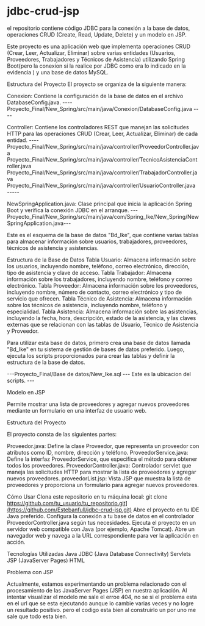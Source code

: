 # jdbc-crud-jsp
 el repositorio contiene código JDBC para la conexión a la base de datos, operaciones CRUD (Create, Read, Update, Delete) y un modelo en JSP.

Este proyecto es una aplicación web que implementa operaciones CRUD (Crear, Leer, Actualizar, Eliminar) sobre varias entidades (Usuarios, Proveedores, Trabajadores y Técnicos de Asistencia) 
utilizando Spring Boot(pero la conexion  si la realice  por JDBC como era lo indicado en la evidencia ) y una base de datos MySQL.

Estructura del Proyecto
El proyecto se organiza de la siguiente manera:

Conexion: Contiene la configuración de la base de datos en el archivo DatabaseConfig.java. 
---- Proyecto_Final/New_Spring/src/main/java/Conexion/DatabaseConfig.java ----

Controller: Contiene los controladores REST que manejan las solicitudes HTTP para las operaciones CRUD (Crear, Leer, Actualizar, Eliminar) de cada entidad. 
----Proyecto_Final/New_Spring/src/main/java/controller/ProveedorController.java
Proyecto_Final/New_Spring/src/main/java/controller/TecnicoAsistenciaController.java
Proyecto_Final/New_Spring/src/main/java/controller/TrabajadorController.java
Proyecto_Final/New_Spring/src/main/java/controller/UsuarioController.java -----


NewSpringApplication.java: Clase principal que inicia la aplicación Spring Boot y verifica la conexión JDBC en el arranque.
---Proyecto_Final/New_Spring/src/main/java/com/Spring_Ike/New_Spring/NewSpringApplication.java---


Este es el esquema de la base de datos "Bd_Ike", que contiene varias tablas para almacenar información sobre usuarios, trabajadores, proveedores, técnicos de asistencia y asistencias.

Estructura de la Base de Datos
Tabla Usuario: Almacena información sobre los usuarios, incluyendo nombre, teléfono, correo electrónico, dirección, tipo de asistencia y clave de acceso.
Tabla Trabajador: Almacena información sobre los trabajadores, incluyendo nombre, teléfono y correo electrónico.
Tabla Proveedor: Almacena información sobre los proveedores, incluyendo nombre, número de contacto, correo electrónico y tipo de servicio que ofrecen.
Tabla Técnico de Asistencia: Almacena información sobre los técnicos de asistencia, incluyendo nombre, teléfono y especialidad.
Tabla Asistencia: Almacena información sobre las asistencias, incluyendo la fecha, hora, descripción, estado de la asistencia, y las claves externas que se relacionan con las tablas de Usuario, Técnico de Asistencia y Proveedor.

Para utilizar esta base de datos, primero crea una base de datos llamada "Bd_Ike" en tu sistema de gestión de bases de datos  preferido. Luego, ejecuta los scripts proporcionados para crear las tablas y definir la estructura de la base de datos.

---Proyecto_Final/Base de datos/New_Ike.sql  --- Este es la ubicacion del scripts. ---






Modelo en JSP

Permite mostrar una lista de proveedores y agregar nuevos proveedores mediante un formulario en una interfaz de usuario web.

Estructura del Proyecto

El proyecto consta de las siguientes partes:

Proveedor.java: Define la clase Proveedor, que representa un proveedor con atributos como ID, nombre, dirección y teléfono.
ProveedorService.java: Define la interfaz ProveedorService, que especifica el método para obtener todos los proveedores.
ProveedorController.java: Controlador servlet que maneja las solicitudes HTTP para mostrar la lista de proveedores y agregar nuevos proveedores.
proveedorList.jsp: Vista JSP que muestra la lista de proveedores y proporciona un formulario para agregar nuevos proveedores.

Cómo Usar
Clona este repositorio en tu máquina local:
git clone https://github.com/tu_usuario/tu_repositorio.git](https://github.com/Estebanfull/jdbc-crud-jsp.git)
Abre el proyecto en tu IDE Java preferido.
Configura la conexión a tu base de datos en el controlador ProveedorController.java según tus necesidades.
Ejecuta el proyecto en un servidor web compatible con Java (por ejemplo, Apache Tomcat).
Abre un navegador web y navega a la URL correspondiente para ver la aplicación en acción.


Tecnologías Utilizadas
Java
JDBC (Java Database Connectivity)
Servlets
JSP (JavaServer Pages)
HTML

Problema con JSP

Actualmente, estamos experimentando un problema relacionado con el procesamiento de las JavaServer Pages (JSP) en nuestra aplicación.
Al intentar visualizar el modelo me sale el erroe 404, no se si el problema esta en el url que se esta ejecutando aunque lo cambie varias veces y no logre un resultado positivo.
pero el codigo esta bien al construirlo un por uno me sale que todo esta bien.
